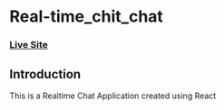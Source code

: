 # Real-time_chit_chat

### [Live Site](https://chat-app-punit.netlify.app)

## Introduction
This is a Realtime Chat Application created using React
